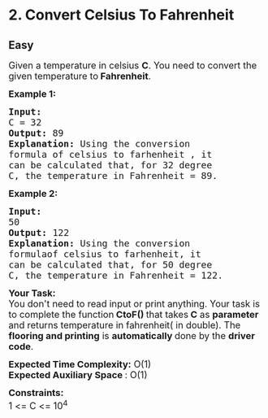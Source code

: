 # 2. Convert Celsius To Fahrenheit
## Easy
<div class="problem-statement">
                <p></p><p><span style="font-size:18px">Given a temperature in celsius <strong>C</strong>. You need to convert the given temperature to<strong> </strong><strong>Fahrenheit</strong>.</span></p>

<p><span style="font-size:18px"><strong>Example 1:</strong></span></p>

<pre><span style="font-size:18px"><strong>Input:
</strong>C = 32
<strong>Output: </strong>89
<strong>Explanation: </strong>Using the conversion 
formula of celsius to farhenheit , it
can be calculated that, for 32 degree
C, the temperature in Fahrenheit = 89.</span></pre>

<p><span style="font-size:18px"><strong>Example 2:</strong></span></p>

<pre><span style="font-size:18px"><strong>Input:
</strong>50<strong>
Output: </strong>122
<strong>Explanation: </strong>Using the conversion 
formulaof celsius to farhenheit, it
can be calculated that, for 50 degree
C, the temperature in Fahrenheit = 122.</span></pre>

<p><span style="font-size:18px"><strong>Your Task:</strong><br>
You don't need to read input or print anything. Your task is to complete the function<strong> CtoF() </strong>that takes<strong> C</strong> as <strong>parameter </strong>and returns temperature in fahrenheit( in double). The <strong>flooring and printing</strong> is <strong>automatically </strong>done by the <strong>driver code</strong>.</span></p>

<p><span style="font-size:18px"><strong>Expected Time Complexity:</strong> O(1)<br>
<strong>Expected Auxiliary Space&nbsp;</strong>: O(1)</span></p>

<p><span style="font-size:18px"><strong>Constraints:</strong><br>
1 &lt;= C &lt;= 10<sup>4</sup></span></p>
 <p></p>
            </div>